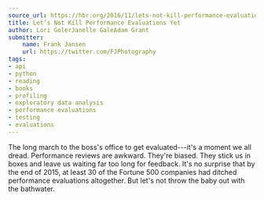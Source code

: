 ```yaml
---
source_url: https://hbr.org/2016/11/lets-not-kill-performance-evaluations-yet
title: Let’s Not Kill Performance Evaluations Yet
author: Lori GolerJanelle GaleAdam Grant
submitter:
    name: Frank Jansen
    url: https://twitter.com/FJPhotography
tags:
- api
- python
- reading
- books
- profiling
- exploratory data analysis
- performance evaluations
- testing
- evaluations
---
```


The long march to the boss's office to get evaluated---it's a moment we all dread. Performance reviews are awkward. They're biased. They stick us in boxes and leave us waiting far too long for feedback. It's no surprise that by the end of 2015, at least 30 of the Fortune 500 companies had ditched performance evaluations altogether. But let's not throw the baby out with the bathwater.
